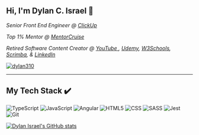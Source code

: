 ## Hi, I'm Dylan C. Israel 👋

<p><em>Senior Front End Engineer @ <a href="https://clickup.com/">ClickUp
</a>
</em></p>
<p><em>Top 1% Mentor @ <a href="https://mentorcruise.com/mentor/DylanIsrael/">MentorCruise
</a>
</em></p>
<p><em>Retired Software Content Creator @ <a href="https://youtube.com/codingtutorials360">YouTube
  </a>, <a href="https://www.udemy.com/user/dylanisrael/">Udemy</a>, <a href="https://www.w3schools.com/typescript/">W3Schools</a>, <a href="https://scrimba.com">Scrimba</a>, & <a href="https://www.linkedin.com/learning/instructors/dylan-israel">LinkedIn</a>
</em></p>

[![dylan310](https://img.shields.io/badge/dylan310-%230077B5.svg?style=for-the-badge&logo=linkedin&logoColor=white)](https://www.linkedin.com/in/dylan310/)
<!-- [![GitHub Dylan-Israel](https://img.shields.io/github/followers/Dylan-Israel?label=follow&style=social)](https://github.com/Dylan-Israel) -->

---

## My Tech Stack :heavy_check_mark:
![TypeScript](https://img.shields.io/badge/typescript-%23007ACC.svg?style=for-the-badge&logo=typescript&logoColor=white) ![JavaScript](https://img.shields.io/badge/javascript-%23323330.svg?style=for-the-badge&logo=javascript&logoColor=%23F7DF1E) ![Angular](https://img.shields.io/badge/angular-%23DD0031.svg?style=for-the-badge&logo=angular&logoColor=white) ![HTML5](https://img.shields.io/badge/HTML5-E34F26?style=for-the-badge&logo=html5&logoColor=white) ![CSS](https://img.shields.io/badge/CSS3-1572B6?style=for-the-badge&logo=css3&logoColor=white) ![SASS](https://img.shields.io/badge/Sass-CC6699?style=for-the-badge&logo=sass&logoColor=white) ![Jest](https://img.shields.io/badge/Jest-C21325?style=for-the-badge&logo=jest&logoColor=white) ![Git](https://img.shields.io/badge/git-%23F05033.svg?style=for-the-badge&logo=git&logoColor=white)

[![Dylan Israel's GitHub stats](https://github-readme-stats.vercel.app/api?username=Dylan-Israel&count_private=true&show_icons=true)](https://github.com/anuraghazra/github-readme-stats)


